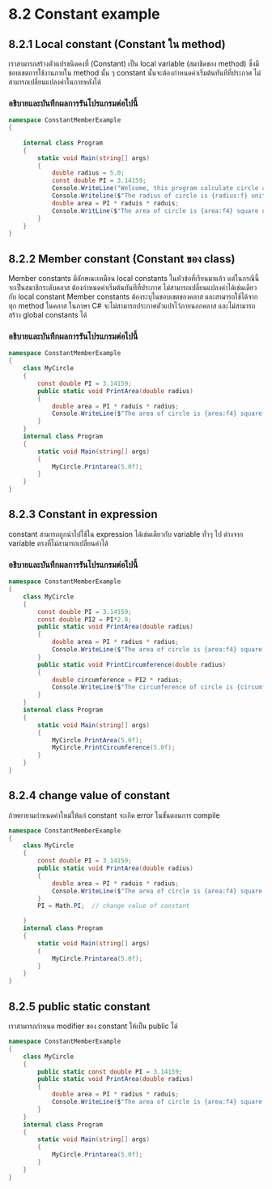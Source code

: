 # 8.2 Constant example


## 8.2.1 Local constant (Constant ใน method)

เราสามารถสร้างตัวแปรชนิดคงที่ (Constant) เป็น local variable (สมาชิดของ method) ซึ่งมีชอบเขตการใช้งานภายใน method นั้น ๆ
constant นั้นจะต้องกำหนดค่าเริ่มต้นทันทีที่ประกาศ ไม่สามารถเปลี่ยนแปลงค่าในภายหลังได้

### อธิบายและบันทึกผลการรันโปรแกรมต่อไปนี้ 

```cs
namespace ConstantMemberExample
{
 
    internal class Program
    {
        static void Main(string[] args)
        {
            double radius = 5.0;
            const double PI = 3.14159;
            Console.WriteLine("Welcome, this program calculate circle area");
            Console.Writeline($"The radius of circle is {radius:f} unit.");
            double area = PI * raduis * raduis;
            Console.WritLine($"The area of circle is {area:f4} square unit.");
        }
    }
}
```


## 8.2.2 Member constant (Constant ของ class)
Member constants มีลักษณะเหมือน local constants ในหัวข้อที่เรียนมาแล้ว  แต่ในกรณีนี้จะเป็นสมาชิกระดับคลาส 
ต้องกำหนดค่าเริ่มต้นทันทีที่ประกาศ ไม่สามารถเปลี่ยนแปลงค่าได้เช่นเดียวกับ local constant
Member constants ต้องระบุในขอบเขตของคลาส และสามารถใช้ได้จากทุก method ในคลาส 
ในภาษา C# จะไม่สามารถประกาศตัวแปรไว้ภายนอกคลาส และไม่สามารถสร้าง global constants ได้

### อธิบายและบันทึกผลการรันโปรแกรมต่อไปนี้ 

```cs
namespace ConstantMemberExample
{
    class MyCircle
    {
        const double PI = 3.14159;
        public static void PrintArea(double radius)
        {
            double area = PI * raduis * radius;
            Console.WriteLine($"The area of circle is {area:f4} square unit.");
        }
    }
    internal class Program
    {
        static void Main(string[] args)
        {
            MyCircle.Printarea(5.0f);
        }
    }
}
```


## 8.2.3 Constant in expression
constant สามารถถูกนำไปใช้ใน expression ได้เช่นเดียวกับ variable ทั่วๆ ไป 
ต่างจาก variable ตรงที่ไม่สามารถเปลี่ยนค่าได้
### อธิบายและบันทึกผลการรันโปรแกรมต่อไปนี้ 
```cs
namespace ConstantMemberExample
{
    class MyCircle
    {
        const double PI = 3.14159;
        const double PI2 = PI*2.0;
        public static void PrintArea(double radius)
        {
            double area = PI * radius * radius;
            Console.WriteLine($"The area of circle is {area:f4} square unit.");
        }
        public static void PrintCircumference(double radius)
        {
            double circumference = PI2 * radius;
            Console.WriteLine($"The circumference of circle is {circumference:f4} square unit.");
        }
    }
    internal class Program
    {
        static void Main(string[] args)
        {
            MyCircle.PrintArea(5.0f);
            MyCircle.PrintCircumference(5.0f);
        }
    }
}
```

## 8.2.4 change value of constant
ถ้าพยายามกำหนดค่าใหม่ให้แก่ constant จะเกิด error ในขั้นตอนการ compile

```cs
namespace ConstantMemberExample
{
    class MyCircle
    {
        const double PI = 3.14159;
        public static void PrintArea(double radius)
        {
            double area = PI * raduis * radius;
            Console.WriteLine($"The area of circle is {area:f4} square unit.");
        }
        PI = Math.PI;  // change value of constant

    }
    internal class Program
    {
        static void Main(string[] args)
        {
            MyCircle.Printarea(5.0f);
        }
    }
}
```

## 8.2.5 public static constant

เราสามารถกำหนด modifier ของ constant ให้เป็น public ได้  
```cs
namespace ConstantMemberExample
{
    class MyCircle
    {
        public static const double PI = 3.14159;
        public static void PrintArea(double radius)
        {
            double area = PI * radius * raduis;
            Console.WriteLine($"The area of circle is {area:f4} square unit.");
        }
    }
    internal class Program
    {
        static void Main(string[] args)
        {
            MyCircle.Printarea(5.0f);
        }
    }
}
```